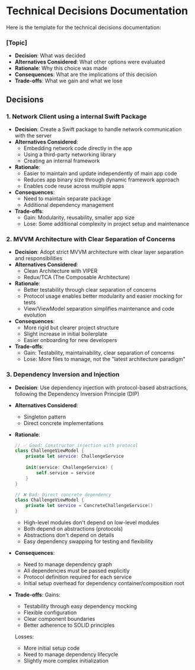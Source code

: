 # Technical Decisions Documentation

Here is the template for the technical decisions documentation:
### [Topic]
- **Decision**: What was decided
- **Alternatives Considered**: What other options were evaluated
- **Rationale**: Why this choice was made
- **Consequences**: What are the implications of this decision
- **Trade-offs**: What we gain and what we lose

## Decisions

### 1. Network Client using a internal Swift Package

- **Decision**: Create a Swift package to handle network communication with the server
- **Alternatives Considered**: 
  - Embedding network code directly in the app
  - Using a third-party networking library
  - Creating an internal framework
- **Rationale**: 
  - Easier to maintain and update independently of main app code
  - Reduces app binary size through dynamic framework approach
  - Enables code reuse across multiple apps
- **Consequences**:
  - Need to maintain separate package
  - Additional dependency management
- **Trade-offs**:
  - Gain: Modularity, reusability, smaller app size
  - Lose: Some additional complexity in project setup and maintenance

### 2. MVVM Architecture with Clear Separation of Concerns

- **Decision**: Adopt strict MVVM architecture with clear layer separation and responsibilities
- **Alternatives Considered**: 
  - Clean Architecture with VIPER
  - Redux/TCA (The Composable Architecture)
- **Rationale**: 
  - Better testability through clear separation of concerns
  - Protocol usage enables better modularity and easier mocking for tests
  - View/ViewModel separation simplifies maintenance and code evolution
- **Consequences**:
  - More rigid but clearer project structure
  - Slight increase in initial boilerplate
  - Easier onboarding for new developers
- **Trade-offs**:
  - Gain: Testability, maintainability, clear separation of concerns
  - Lose: More files to manage, not the "latest architecture paradigm"

### 3. Dependency Inversion and Injection
- **Decision**: Use dependency injection with protocol-based abstractions, following the Dependency Inversion Principle (DIP)

- **Alternatives Considered**:
  - Singleton pattern
  - Direct concrete implementations

- **Rationale**:
  ```swift
  // ✅ Good: Constructor injection with protocol
  class ChallengeViewModel {
      private let service: ChallengeService
      
      init(service: ChallengeService) {
          self.service = service
      }
  }
  
  // ❌ Bad: Direct concrete dependency
  class ChallengeViewModel {
      private let service = ConcreteChallengeService()
  }
  ```
  - High-level modules don't depend on low-level modules
  - Both depend on abstractions (protocols)
  - Abstractions don't depend on details
  - Easy dependency swapping for testing and flexibility

- **Consequences**:
  - Need to manage dependency graph
  - All dependencies must be passed explicitly
  - Protocol definition required for each service
  - Initial setup overhead for dependency container/composition root

- **Trade-offs**:
  Gains:
  - Testability through easy dependency mocking
  - Flexible configuration
  - Clear component boundaries
  - Better adherence to SOLID principles
  
  Losses:
  - More initial setup code
  - Need to manage dependency lifecycle
  - Slightly more complex initialization